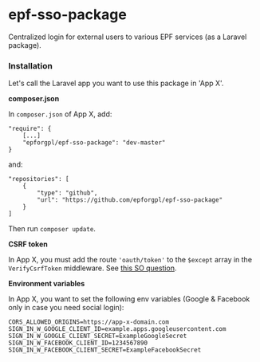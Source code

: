 # epf-sso-package
Centralized login for external users to various EPF services (as a Laravel package).

### Installation
Let's call the Laravel app you want to use this package in 'App X'.

**composer.json**

In `composer.json` of App X, add:

    "require": {
        [...]
        "epforgpl/epf-sso-package": "dev-master"
    }

and:

    "repositories": [
        {
            "type": "github",
            "url": "https://github.com/epforgpl/epf-sso-package"
        }
    ]

Then run `composer update`.

**CSRF token**

In App X, you must add the route `'oauth/token'` to the `$except` array 
in the `VerifyCsrfToken` middleware. See [this SO question](https://stackoverflow.com/questions/33177674).

**Environment variables**

In App X, you want to set the following env variables (Google & Facebook only in case you need social login):

    CORS_ALLOWED_ORIGINS=https://app-x-domain.com 
    SIGN_IN_W_GOOGLE_CLIENT_ID=example.apps.googleusercontent.com
    SIGN_IN_W_GOOGLE_CLIENT_SECRET=ExampleGoogleSecret
    SIGN_IN_W_FACEBOOK_CLIENT_ID=1234567890
    SIGN_IN_W_FACEBOOK_CLIENT_SECRET=ExampleFacebookSecret
